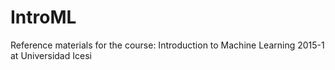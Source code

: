 # IntroML
Reference materials for the course: Introduction to Machine Learning 2015-1 at Universidad Icesi
